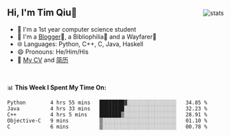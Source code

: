 <p>
<img src="https://github-readme-stats.vercel.app/api?username=qyxtim&show_icons=true" alt="stats" align="right" style="padding-top:20px"/>
</p>

## Hi, I'm Tim Qiu👋

- 🔭 I'm a 1st year computer science student
- 🌱 I'm a [Blogger](https://blog.blinkstar.cn)📝, a Bibliophilia📕 and a Wayfarer🚶
- 🌐 Languages: Python, C++, C, Java, Haskell
- 😄 Pronouns: He/Him/His
- 📄 [My CV](./cv.pdf) and [简历](./cv-ch.pdf)

<br>

📊 **This Week I Spent My Time On:**
<!--START_SECTION:waka-->
```text
Python        4 hrs 55 mins   ████████▓░░░░░░░░░░░░░░░░   34.85 % 
Java          4 hrs 33 mins   ████████░░░░░░░░░░░░░░░░░   32.23 % 
C++           4 hrs 5 mins    ███████▒░░░░░░░░░░░░░░░░░   28.91 % 
Objective-C   9 mins          ▒░░░░░░░░░░░░░░░░░░░░░░░░   01.10 % 
C             6 mins          ▒░░░░░░░░░░░░░░░░░░░░░░░░   00.78 % 
```
<!--END_SECTION:waka-->
